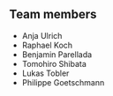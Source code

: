 ## Team members

- Anja Ulrich
- Raphael Koch
- Benjamin Parellada
- Tomohiro Shibata
- Lukas Tobler
- Philippe Goetschmann

